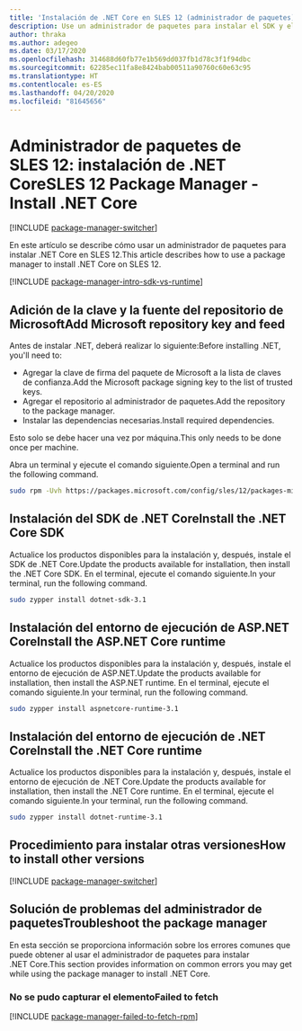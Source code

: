 ```yaml
---
title: 'Instalación de .NET Core en SLES 12 (administrador de paquetes): .NET Core'
description: Use un administrador de paquetes para instalar el SDK y el entorno de ejecución de .NET Core en SLES 12.
author: thraka
ms.author: adegeo
ms.date: 03/17/2020
ms.openlocfilehash: 314688d60fb77e1b569dd037fb1d78c3f1f94dbc
ms.sourcegitcommit: 62285ec11fa8e8424bab00511a90760c60e63c95
ms.translationtype: HT
ms.contentlocale: es-ES
ms.lasthandoff: 04/20/2020
ms.locfileid: "81645656"
---
```

# <a name="sles-12-package-manager---install-net-core"></a><span data-ttu-id="4b939-103">Administrador de paquetes de SLES 12: instalación de .NET Core</span><span class="sxs-lookup"><span data-stu-id="4b939-103">SLES 12 Package Manager - Install .NET Core</span></span>

[!INCLUDE [package-manager-switcher](./includes/package-manager-switcher.md)]

<span data-ttu-id="4b939-104">En este artículo se describe cómo usar un administrador de paquetes para instalar .NET Core en SLES 12.</span><span class="sxs-lookup"><span data-stu-id="4b939-104">This article describes how to use a package manager to install .NET Core on SLES 12.</span></span>

[!INCLUDE [package-manager-intro-sdk-vs-runtime](includes/package-manager-intro-sdk-vs-runtime.md)]

## <a name="add-microsoft-repository-key-and-feed"></a><span data-ttu-id="4b939-105">Adición de la clave y la fuente del repositorio de Microsoft</span><span class="sxs-lookup"><span data-stu-id="4b939-105">Add Microsoft repository key and feed</span></span>

<span data-ttu-id="4b939-106">Antes de instalar .NET, deberá realizar lo siguiente:</span><span class="sxs-lookup"><span data-stu-id="4b939-106">Before installing .NET, you'll need to:</span></span>

- <span data-ttu-id="4b939-107">Agregar la clave de firma del paquete de Microsoft a la lista de claves de confianza.</span><span class="sxs-lookup"><span data-stu-id="4b939-107">Add the Microsoft package signing key to the list of trusted keys.</span></span>
- <span data-ttu-id="4b939-108">Agregar el repositorio al administrador de paquetes.</span><span class="sxs-lookup"><span data-stu-id="4b939-108">Add the repository to the package manager.</span></span>
- <span data-ttu-id="4b939-109">Instalar las dependencias necesarias.</span><span class="sxs-lookup"><span data-stu-id="4b939-109">Install required dependencies.</span></span>

<span data-ttu-id="4b939-110">Esto solo se debe hacer una vez por máquina.</span><span class="sxs-lookup"><span data-stu-id="4b939-110">This only needs to be done once per machine.</span></span>

<span data-ttu-id="4b939-111">Abra un terminal y ejecute el comando siguiente.</span><span class="sxs-lookup"><span data-stu-id="4b939-111">Open a terminal and run the following command.</span></span>

```bash
sudo rpm -Uvh https://packages.microsoft.com/config/sles/12/packages-microsoft-prod.rpm
```

## <a name="install-the-net-core-sdk"></a><span data-ttu-id="4b939-112">Instalación del SDK de .NET Core</span><span class="sxs-lookup"><span data-stu-id="4b939-112">Install the .NET Core SDK</span></span>

<span data-ttu-id="4b939-113">Actualice los productos disponibles para la instalación y, después, instale el SDK de .NET Core.</span><span class="sxs-lookup"><span data-stu-id="4b939-113">Update the products available for installation, then install the .NET Core SDK.</span></span> <span data-ttu-id="4b939-114">En el terminal, ejecute el comando siguiente.</span><span class="sxs-lookup"><span data-stu-id="4b939-114">In your terminal, run the following command.</span></span>

```bash
sudo zypper install dotnet-sdk-3.1
```

## <a name="install-the-aspnet-core-runtime"></a><span data-ttu-id="4b939-115">Instalación del entorno de ejecución de ASP.NET Core</span><span class="sxs-lookup"><span data-stu-id="4b939-115">Install the ASP.NET Core runtime</span></span>

<span data-ttu-id="4b939-116">Actualice los productos disponibles para la instalación y, después, instale el entorno de ejecución de ASP.NET.</span><span class="sxs-lookup"><span data-stu-id="4b939-116">Update the products available for installation, then install the ASP.NET runtime.</span></span> <span data-ttu-id="4b939-117">En el terminal, ejecute el comando siguiente.</span><span class="sxs-lookup"><span data-stu-id="4b939-117">In your terminal, run the following command.</span></span>

```bash
sudo zypper install aspnetcore-runtime-3.1
```

## <a name="install-the-net-core-runtime"></a><span data-ttu-id="4b939-118">Instalación del entorno de ejecución de .NET Core</span><span class="sxs-lookup"><span data-stu-id="4b939-118">Install the .NET Core runtime</span></span>

<span data-ttu-id="4b939-119">Actualice los productos disponibles para la instalación y, después, instale el entorno de ejecución de .NET Core.</span><span class="sxs-lookup"><span data-stu-id="4b939-119">Update the products available for installation, then install the .NET Core runtime.</span></span> <span data-ttu-id="4b939-120">En el terminal, ejecute el comando siguiente.</span><span class="sxs-lookup"><span data-stu-id="4b939-120">In your terminal, run the following command.</span></span>

```bash
sudo zypper install dotnet-runtime-3.1
```

## <a name="how-to-install-other-versions"></a><span data-ttu-id="4b939-121">Procedimiento para instalar otras versiones</span><span class="sxs-lookup"><span data-stu-id="4b939-121">How to install other versions</span></span>

[!INCLUDE [package-manager-switcher](./includes/package-manager-heading-hack-pkgname.md)]

## <a name="troubleshoot-the-package-manager"></a><span data-ttu-id="4b939-122">Solución de problemas del administrador de paquetes</span><span class="sxs-lookup"><span data-stu-id="4b939-122">Troubleshoot the package manager</span></span>

<span data-ttu-id="4b939-123">En esta sección se proporciona información sobre los errores comunes que puede obtener al usar el administrador de paquetes para instalar .NET Core.</span><span class="sxs-lookup"><span data-stu-id="4b939-123">This section provides information on common errors you may get while using the package manager to install .NET Core.</span></span>

### <a name="failed-to-fetch"></a><span data-ttu-id="4b939-124">No se pudo capturar el elemento</span><span class="sxs-lookup"><span data-stu-id="4b939-124">Failed to fetch</span></span>

[!INCLUDE [package-manager-failed-to-fetch-rpm](includes/package-manager-failed-to-fetch-rpm.md)]
